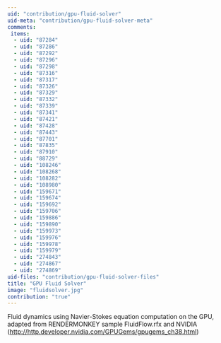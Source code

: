 ```yaml
---
uid: "contribution/gpu-fluid-solver"
uid-meta: "contribution/gpu-fluid-solver-meta"
comments: 
 items: 
  - uid: "87284"
  - uid: "87286"
  - uid: "87292"
  - uid: "87296"
  - uid: "87298"
  - uid: "87316"
  - uid: "87317"
  - uid: "87326"
  - uid: "87329"
  - uid: "87332"
  - uid: "87339"
  - uid: "87341"
  - uid: "87421"
  - uid: "87428"
  - uid: "87443"
  - uid: "87701"
  - uid: "87835"
  - uid: "87910"
  - uid: "88729"
  - uid: "108246"
  - uid: "108268"
  - uid: "108282"
  - uid: "108980"
  - uid: "159671"
  - uid: "159674"
  - uid: "159692"
  - uid: "159706"
  - uid: "159886"
  - uid: "159890"
  - uid: "159973"
  - uid: "159976"
  - uid: "159978"
  - uid: "159979"
  - uid: "274843"
  - uid: "274867"
  - uid: "274869"
uid-files: "contribution/gpu-fluid-solver-files"
title: "GPU Fluid Solver"
image: "fluidsolver.jpg"
contribution: "true"
---
```


Fluid dynamics using Navier-Stokes equation computation on the GPU, adapted from RENDERMONKEY sample FluidFlow.rfx and NVIDIA 
(<http://http.developer.nvidia.com/GPUGems/gpugems_ch38.html>)
